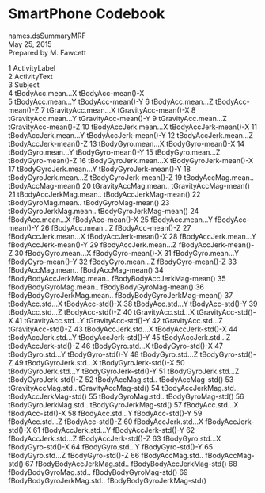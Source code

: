 # SmartPhone Codebook  

names.dsSummaryMRF  	
May 25, 2015  	
Prepared by M. Fawcett  	
	
	
	
	
1                ActivityLabel  	
2                 ActivityText  	
3                      Subject  	
4            tBodyAcc.mean...X	           tBodyAcc-mean()-X  
5            tBodyAcc.mean...Y	           tBodyAcc-mean()-Y
6            tBodyAcc.mean...Z	           tBodyAcc-mean()-Z
7         tGravityAcc.mean...X	        tGravityAcc-mean()-X
8         tGravityAcc.mean...Y	        tGravityAcc-mean()-Y
9         tGravityAcc.mean...Z	        tGravityAcc-mean()-Z
10       tBodyAccJerk.mean...X	       tBodyAccJerk-mean()-X
11       tBodyAccJerk.mean...Y	       tBodyAccJerk-mean()-Y
12       tBodyAccJerk.mean...Z	       tBodyAccJerk-mean()-Z
13          tBodyGyro.mean...X	          tBodyGyro-mean()-X
14          tBodyGyro.mean...Y	          tBodyGyro-mean()-Y
15          tBodyGyro.mean...Z	          tBodyGyro-mean()-Z
16      tBodyGyroJerk.mean...X	      tBodyGyroJerk-mean()-X
17      tBodyGyroJerk.mean...Y	      tBodyGyroJerk-mean()-Y
18      tBodyGyroJerk.mean...Z	      tBodyGyroJerk-mean()-Z
19          tBodyAccMag.mean..	          tBodyAccMag-mean()
20       tGravityAccMag.mean..	       tGravityAccMag-mean()
21      tBodyAccJerkMag.mean..	      tBodyAccJerkMag-mean()
22         tBodyGyroMag.mean..	         tBodyGyroMag-mean()
23     tBodyGyroJerkMag.mean..	     tBodyGyroJerkMag-mean()
24           fBodyAcc.mean...X	           fBodyAcc-mean()-X
25           fBodyAcc.mean...Y	           fBodyAcc-mean()-Y
26           fBodyAcc.mean...Z	           fBodyAcc-mean()-Z
27       fBodyAccJerk.mean...X	       fBodyAccJerk-mean()-X
28       fBodyAccJerk.mean...Y	       fBodyAccJerk-mean()-Y
29       fBodyAccJerk.mean...Z	       fBodyAccJerk-mean()-Z
30          fBodyGyro.mean...X	          fBodyGyro-mean()-X
31          fBodyGyro.mean...Y	          fBodyGyro-mean()-Y
32          fBodyGyro.mean...Z	          fBodyGyro-mean()-Z
33          fBodyAccMag.mean..	          fBodyAccMag-mean()
34  fBodyBodyAccJerkMag.mean..	  fBodyBodyAccJerkMag-mean()
35     fBodyBodyGyroMag.mean..	     fBodyBodyGyroMag-mean()
36 fBodyBodyGyroJerkMag.mean..	 fBodyBodyGyroJerkMag-mean()
37            tBodyAcc.std...X	            tBodyAcc-std()-X
38            tBodyAcc.std...Y	            tBodyAcc-std()-Y
39            tBodyAcc.std...Z	            tBodyAcc-std()-Z
40         tGravityAcc.std...X	         tGravityAcc-std()-X
41         tGravityAcc.std...Y	         tGravityAcc-std()-Y
42         tGravityAcc.std...Z	         tGravityAcc-std()-Z
43        tBodyAccJerk.std...X	        tBodyAccJerk-std()-X
44        tBodyAccJerk.std...Y	        tBodyAccJerk-std()-Y
45        tBodyAccJerk.std...Z	        tBodyAccJerk-std()-Z
46           tBodyGyro.std...X	           tBodyGyro-std()-X
47           tBodyGyro.std...Y	           tBodyGyro-std()-Y
48           tBodyGyro.std...Z	           tBodyGyro-std()-Z
49       tBodyGyroJerk.std...X	       tBodyGyroJerk-std()-X
50       tBodyGyroJerk.std...Y	       tBodyGyroJerk-std()-Y
51       tBodyGyroJerk.std...Z	       tBodyGyroJerk-std()-Z
52           tBodyAccMag.std..	           tBodyAccMag-std()
53        tGravityAccMag.std..	        tGravityAccMag-std()
54       tBodyAccJerkMag.std..	       tBodyAccJerkMag-std()
55          tBodyGyroMag.std..	          tBodyGyroMag-std()
56      tBodyGyroJerkMag.std..	      tBodyGyroJerkMag-std()
57            fBodyAcc.std...X	            fBodyAcc-std()-X
58            fBodyAcc.std...Y	            fBodyAcc-std()-Y
59            fBodyAcc.std...Z	            fBodyAcc-std()-Z
60        fBodyAccJerk.std...X	        fBodyAccJerk-std()-X
61        fBodyAccJerk.std...Y	        fBodyAccJerk-std()-Y
62        fBodyAccJerk.std...Z	        fBodyAccJerk-std()-Z
63           fBodyGyro.std...X	           fBodyGyro-std()-X
64           fBodyGyro.std...Y	           fBodyGyro-std()-Y
65           fBodyGyro.std...Z	           fBodyGyro-std()-Z
66           fBodyAccMag.std..	           fBodyAccMag-std()
67   fBodyBodyAccJerkMag.std..	   fBodyBodyAccJerkMag-std()
68      fBodyBodyGyroMag.std..	      fBodyBodyGyroMag-std()
69  fBodyBodyGyroJerkMag.std..	  fBodyBodyGyroJerkMag-std()
